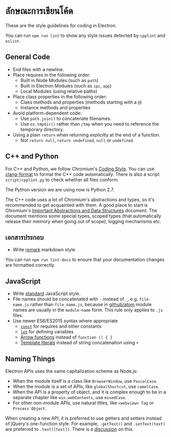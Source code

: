 # ลักษณะการเขียนโค้ด

These are the style guidelines for coding in Electron.

You can run `npm run lint` to show any style issues detected by `cpplint` and `eslint`.

## General Code

* End files with a newline.
* Place requires in the following order: 
  * Built in Node Modules (such as `path`)
  * Built in Electron Modules (such as `ipc`, `app`)
  * Local Modules (using relative paths)
* Place class properties in the following order: 
  * Class methods and properties (methods starting with a `@`)
  * Instance methods and properties
* Avoid platform-dependent code: 
  * Use `path.join()` to concatenate filenames.
  * Use `os.tmpdir()` rather than `/tmp` when you need to reference the temporary directory.
* Using a plain `return` when returning explicitly at the end of a function. 
  * Not `return null`, `return undefined`, `null` or `undefined`

## C++ and Python

For C++ and Python, we follow Chromium's [Coding Style](https://www.chromium.org/developers/coding-style). You can use [clang-format](clang-format.md) to format the C++ code automatically. There is also a script `script/cpplint.py` to check whether all files conform.

The Python version we are using now is Python 2.7.

The C++ code uses a lot of Chromium's abstractions and types, so it's recommended to get acquainted with them. A good place to start is Chromium's [Important Abstractions and Data Structures](https://www.chromium.org/developers/coding-style/important-abstractions-and-data-structures) document. The document mentions some special types, scoped types (that automatically release their memory when going out of scope), logging mechanisms etc.

## เอกสารประกอบ

* Write [remark](https://github.com/remarkjs/remark) markdown style

You can run `npm run lint-docs` to ensure that your documentation changes are formatted correctly.

## JavaScript

* Write [standard](https://npm.im/standard) JavaScript style.
* File names should be concatenated with `-` instead of `_`, e.g. `file-name.js` rather than `file_name.js`, because in [github/atom](https://github.com/github/atom) module names are usually in the `module-name` form. This rule only applies to `.js` files.
* Use newer ES6/ES2015 syntax where appropriate 
  * [`const`](https://developer.mozilla.org/en-US/docs/Web/JavaScript/Reference/Statements/const) for requires and other constants
  * [`let`](https://developer.mozilla.org/en-US/docs/Web/JavaScript/Reference/Statements/let) for defining variables
  * [Arrow functions](https://developer.mozilla.org/en-US/docs/Web/JavaScript/Reference/Functions/Arrow_functions) instead of `function () { }`
  * [Template literals](https://developer.mozilla.org/en-US/docs/Web/JavaScript/Reference/Template_literals) instead of string concatenation using `+`

## Naming Things

Electron APIs uses the same capitalization scheme as Node.js:

* When the module itself is a class like `BrowserWindow`, use `PascalCase`.
* When the module is a set of APIs, like `globalShortcut`, use `camelCase`.
* When the API is a property of object, and it is complex enough to be in a separate chapter like `win.webContents`, use `mixedCase`.
* For other non-module APIs, use natural titles, like `<webview> Tag` or `Process Object`.

When creating a new API, it is preferred to use getters and setters instead of jQuery's one-function style. For example, `.getText()` and `.setText(text)` are preferred to `.text([text])`. There is a [discussion](https://github.com/electron/electron/issues/46) on this.